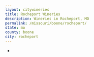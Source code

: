 ```yaml
---
layout: citywineries
title: Rocheport Wineries
description: Wineries in Rocheport, MO
permalink: /missouri/boone/rocheport/
state: mo
county: boone
city: rocheport
---
```

-
